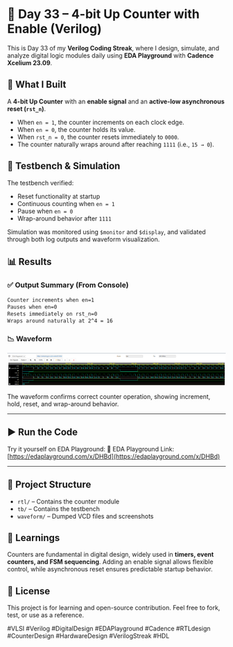 # 🔢 Day 33 – 4-bit Up Counter with Enable (Verilog)

This is Day 33 of my **Verilog Coding Streak**, where I design, simulate, and analyze digital logic modules daily using **EDA Playground** with **Cadence Xcelium 23.09**.

## 📘 What I Built

A **4-bit Up Counter** with an **enable signal** and an **active-low asynchronous reset (`rst_n`)**.

* When `en = 1`, the counter increments on each clock edge.
* When `en = 0`, the counter holds its value.
* When `rst_n = 0`, the counter resets immediately to `0000`.
* The counter naturally wraps around after reaching `1111` (i.e., `15 → 0`).

## 🧪 Testbench & Simulation

The testbench verified:

* Reset functionality at startup
* Continuous counting when `en = 1`
* Pause when `en = 0`
* Wrap-around behavior after `1111`

Simulation was monitored using `$monitor` and `$display`, and validated through both log outputs and waveform visualization.

## 📊 Results

### ✅ Output Summary (From Console)

```
Counter increments when en=1
Pauses when en=0
Resets immediately on rst_n=0
Wraps around naturally at 2^4 = 16
```

### 📉 Waveform

![Waveform](waveform.png)

The waveform confirms correct counter operation, showing increment, hold, reset, and wrap-around behavior.

---

## ▶️ Run the Code

Try it yourself on EDA Playground:
🔗 EDA Playground Link: [https://edaplayground.com/x/DHBd](https://edaplayground.com/x/DHBd)

---

## 📁 Project Structure

* `rtl/` – Contains the counter module
* `tb/` – Contains the testbench
* `waveform/` – Dumped VCD files and screenshots

## 🧠 Learnings

Counters are fundamental in digital design, widely used in **timers, event counters, and FSM sequencing**. Adding an enable signal allows flexible control, while asynchronous reset ensures predictable startup behavior.

## 📌 License

This project is for learning and open-source contribution. Feel free to fork, test, or use as a reference.

\#VLSI #Verilog #DigitalDesign #EDAPlayground #Cadence #RTLdesign #CounterDesign #HardwareDesign #VerilogStreak #HDL

